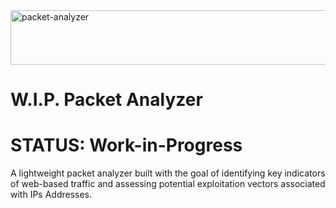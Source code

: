 
<img width="589" height="87" alt="packet-analyzer" src="https://github.com/user-attachments/assets/9e29ecff-9f46-42d4-bf07-2074bccb397d" />

#
#  W.I.P. Packet Analyzer
#
# STATUS: Work-in-Progress


A lightweight packet analyzer built with the goal of identifying key indicators of 
web-based traffic and assessing potential exploitation vectors associated with IPs
Addresses.
